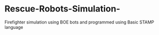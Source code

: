 # Rescue-Robots-Simulation-
Firefighter simulation using BOE bots and programmed using Basic STAMP language
